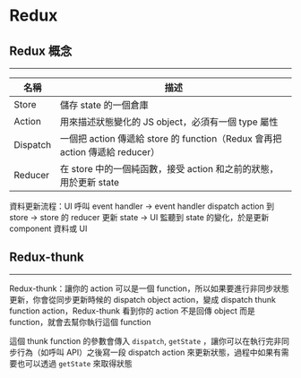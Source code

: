 # Redux

## Redux 概念

---

| 名稱     | 描述                                                         |
| -------- | ------------------------------------------------------------ |
| Store    | 儲存 state 的一個倉庫                                        |
| Action   | 用來描述狀態變化的 JS object，必須有一個 type 屬性           |
| Dispatch | 一個把 action 傳遞給 store 的 function（Redux 會再把 action 傳遞給 reducer） |
| Reducer  | 在 store 中的一個純函數，接受 action 和之前的狀態，用於更新 state |

資料更新流程：UI 呼叫 event handler -> event handler dispatch action 到 store -> store 的 reducer 更新 state -> UI 監聽到 state 的變化，於是更新 component 資料或 UI



## Redux-thunk

---

Redux-thunk：讓你的 action 可以是一個 function，所以如果要進行非同步狀態更新，你會從同步更新時候的 dispatch object action，變成 dispatch thunk function action，Redux-thunk 看到你的 action 不是回傳 object 而是 function，就會去幫你執行這個 function

這個 thunk function 的參數會傳入 `dispatch`, `getState` ，讓你可以在執行完非同步行為（如呼叫 API）之後寫一段 dispatch action 來更新狀態，過程中如果有需要也可以透過 `getState` 來取得狀態

